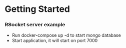 # Getting Started

### RSocket server example
* Run docker-compose up -d to start mongo database
* Start application, it will start on port 7000
